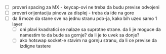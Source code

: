 - [ ] proveri spacing za MX - keycap-ovi ne treba da budu previse odvojeni
- [ ] proveri orijentaciju pinova za displej - treba da ide na gore
- [ ] da li moze da stane sve na jednu stranu pcb-ja, kako bih uzeo samo 1 layer
  - [ ] oni plavi kvadratici se nalaze sa suprotne strane. da li je moguce da namestim to
        da bude sa gornje? da li je to uvek sa donje?
  - [ ] ako hotswap socket-e stavim na gornju stranu, da li ce previse da izdigne tastere  
